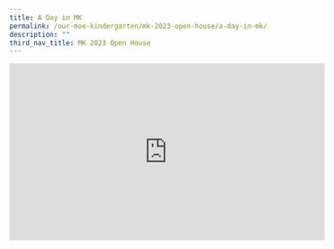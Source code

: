 ```yaml
---
title: A Day in MK
permalink: /our-moe-kindergarten/mk-2023-open-house/a-day-in-mk/
description: ""
third_nav_title: MK 2023 Open House
---
```


<iframe width="560" height="315" src="https://www.youtube.com/embed/licra7UNgNg" title="MK@PG Open House  A Day in MK@ Punggol Green" frameborder="0" allow="accelerometer; autoplay; clipboard-write; encrypted-media; gyroscope; picture-in-picture; web-share" allowfullscreen></iframe>